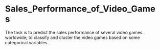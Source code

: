 # Sales_Performance_of_Video_Games
The task is to predict the sales performance of several video games worldwide; to classify and cluster the video games based on some categorical variables.
